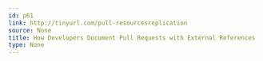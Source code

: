 ```yaml
---
id: p61
link: http://tinyurl.com/pull-resourcesreplication
source: None
title: How Developers Document Pull Requests with External References
type: None
---
```

